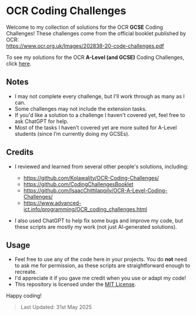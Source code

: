 # OCR Coding Challenges

Welcome to my collection of solutions for the OCR **GCSE** Coding Challenges! These challenges come from the official booklet published by OCR:  
https://www.ocr.org.uk/Images/202838-20-code-challenges.pdf

To see my solutions for the OCR **A-Level (and GCSE)** Coding Challenges, click [here](https://github.com/TruwanThayaparan/cs-gcse-code/blob/main/CH/OCR/README.md).

## Notes

- I may not complete every challenge, but I'll work through as many as I can.
- Some challenges may not include the extension tasks.
- If you'd like a solution to a challenge I haven't covered yet, feel free to ask ChatGPT for help.
- Most of the tasks I haven’t covered yet are more suited for A-Level students (since I’m currently doing my GCSEs).

## Credits

- I reviewed and learned from several other people's solutions, including:  
  - https://github.com/Kolawality/OCR-Coding-Challenges/  
  - https://github.com/CodingChallengesBooklet  
  - https://github.com/IsaacChittilappily/OCR-A-Level-Coding-Challenges/  
  - https://www.advanced-ict.info/programming/OCR_coding_challenges.html

- I also used ChatGPT to help fix some bugs and improve my code, but these scripts are mostly my work (not just AI-generated solutions).

## Usage

- Feel free to use any of the code here in your projects. You do **not** need to ask me for permission, as these scripts are straightforward enough to recreate.
- I'd appreciate it if you gave me credit when you use or adapt my code!
- This repository is licensed under the [MIT License](https://github.com/TruwanThayaparan/cs-gcse-code/blob/main/LICENSE).

Happy coding!

> Last Updated: 31st May 2025
